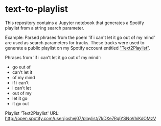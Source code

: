 # text-to-playlist
This repository contains a Jupyter notebook that generates a Spotify playlist from a string search parameter.

Example:
Parsed phrases from the poem 'if i can't let it go out of my mind' are used as search
parameters for tracks.
These tracks were used to generate a public playlist on my Spotify account entitled ["Text2Playlist"](http://open.spotify.com/user/joshej07/playlist/7kDXe7RglYSNoVhiKdOMzV).

Phrases from 'if i can't let it go out of my mind':
* go out of
* can't let it
* of my mind
* if i can't
* i can't let
* out of my
* let it go
* it go out

Playlist 'Text2Playlist' URL: http://open.spotify.com/user/joshej07/playlist/7kDXe7RglYSNoVhiKdOMzV

